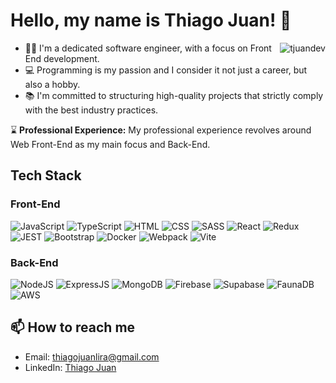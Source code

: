 # Hello, my name is Thiago Juan! 👋

<img align="right" src="https://komarev.com/ghpvc/?username=tjuandev&label=Profile%20views&color=0e75b6&style=flat" alt="tjuandev" />

- 👨‍💻 I'm a dedicated software engineer, with a focus on Front End development.
- 💻 Programming is my passion and I consider it not just a career, but also a hobby.
- 📚 I'm committed to structuring high-quality projects that strictly comply with the best industry practices.

⌛ **Professional Experience:** My professional experience revolves around Web Front-End as my main focus and Back-End.

## Tech Stack

### Front-End
![JavaScript](https://img.shields.io/badge/-JavaScript-black?style=flat-square&logo=javascript)
![TypeScript](https://img.shields.io/badge/-TypeScript-007ACC?style=flat-square&logo=typescript)
![HTML](https://img.shields.io/badge/-HTML-E34F26?style=flat-square&logo=html5&logoColor=white)
![CSS](https://img.shields.io/badge/-CSS-1572B6?style=flat-square&logo=css3)
![SASS](https://img.shields.io/badge/-SASS-CC6699?style=flat-square&logo=sass&logoColor=white)
![React](https://img.shields.io/badge/-React-61DAFB?style=flat-square&logo=react&logoColor=white)
![Redux](https://img.shields.io/badge/-Redux-764ABC?style=flat-square&logo=redux&logoColor=white)
![JEST](https://img.shields.io/badge/-JEST-C21325?style=flat-square&logo=jest&logoColor=white)
![Bootstrap](https://img.shields.io/badge/-Bootstrap-7952B3?style=flat-square&logo=bootstrap&logoColor=white)
![Docker](https://img.shields.io/badge/-Docker-2496ED?style=flat-square&logo=docker&logoColor=white)
![Webpack](https://img.shields.io/badge/-Webpack-8DD6F9?style=flat-square&logo=webpack&logoColor=black)
![Vite](https://img.shields.io/badge/-Vite-646CFF?style=flat-square&logo=vite&logoColor=white)

### Back-End
![NodeJS](https://img.shields.io/badge/-NodeJS-339933?style=flat-square&logo=node.js&logoColor=white)
![ExpressJS](https://img.shields.io/badge/-ExpressJS-black?style=flat-square&logo=express&logoColor=white)
![MongoDB](https://img.shields.io/badge/-MongoDB-47A248?style=flat-square&logo=mongodb&logoColor=white)
![Firebase](https://img.shields.io/badge/-Firebase-FFCA28?style=flat-square&logo=firebase&logoColor=black)
![Supabase](https://img.shields.io/badge/-Supabase-181818?style=flat-square&logo=supabase&logoColor=white)
![FaunaDB](https://img.shields.io/badge/-FaunaDB-663399?style=flat-square&logo=faunadb&logoColor=white)
![AWS](https://img.shields.io/badge/-AWS-232F3E?style=flat-square&logo=amazon-aws&logoColor=white)

## 📫 How to reach me

- Email: [thiagojuanlira@gmail.com](mailto:thiagojuanlira@gmail.com)
- LinkedIn: [Thiago Juan](https://www.linkedin.com/in/thiago-juan/)
